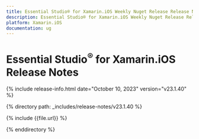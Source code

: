 ```yaml
---
title: Essential Studio® for Xamarin.iOS Weekly Nuget Release Release Notes  
description: Essential Studio® for Xamarin.iOS Weekly Nuget Release Release Notes  
platform: Xamarin.iOS
documentation: ug
---
```


# Essential Studio<sup>®</sup> for Xamarin.iOS  Release Notes  

{% include release-info.html date="October 10, 2023"  version="v23.1.40" %} 

{% directory path: _includes/release-notes/v23.1.40 %}

{% include {{file.url}} %}

{% enddirectory %}
